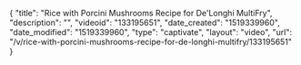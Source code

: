 {
    "title": "Rice with Porcini Mushrooms Recipe for De'Longhi MultiFry",
    "description": "",
    "videoid": "133195651",
    "date_created": "1519339960",
    "date_modified": "1519339960",
    "type": "captivate",
    "layout": "video",
    "url": "\/v\/rice-with-porcini-mushrooms-recipe-for-de-longhi-multifry\/133195651"
}